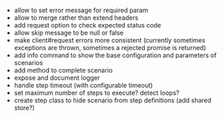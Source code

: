 * allow to set error message for required param
* allow to merge rather than extend headers
* add request option to check expected status code
* allow skip message to be null or false
* make client#request errors more consistent (currently sometimes exceptions are thrown, sometimes a rejected promise is returned)
* add info command to show the base configuration and parameters of scenarios
* add method to complete scenario
* expose and document logger
* handle step timeout (with configurable timeout)
* set maximum number of steps to execute? detect loops?
* create step class to hide scenario from step definitions (add shared store?)

